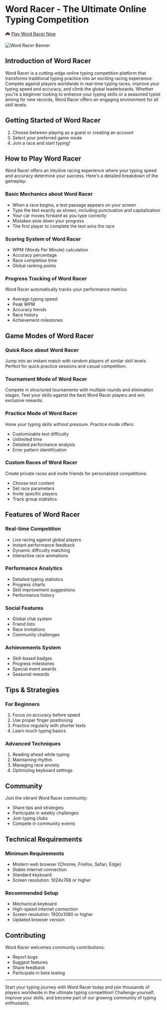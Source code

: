 # Word Racer - The Ultimate Online Typing Competition

🎮 [Play Word Racer Now](https://wordracer.online/)


![Word Racer Banner](https://wordracer.online/1.jpg)





## Introduction of Word Racer

Word Racer is a cutting-edge online typing competition platform that transforms traditional typing practice into an exciting racing experience. Compete against players worldwide in real-time typing races, improve your typing speed and accuracy, and climb the global leaderboards. Whether you're a beginner looking to enhance your typing skills or a seasoned typist aiming for new records, Word Racer offers an engaging environment for all skill levels.

## Getting Started of Word Racer

2. Choose between playing as a guest or creating an account
3. Select your preferred game mode
4. Join a race and start typing!

## How to Play Word Racer

Word Racer offers an intuitive racing experience where your typing speed and accuracy determine your success. Here's a detailed breakdown of the gameplay:

### Basic Mechanics about Word Racer
- When a race begins, a text passage appears on your screen
- Type the text exactly as shown, including punctuation and capitalization
- Your car moves forward as you type correctly
- Mistakes slow down your progress
- The first player to complete the text wins the race

### Scoring System of Word Racer
- WPM (Words Per Minute) calculation
- Accuracy percentage
- Race completion time
- Global ranking points

### Progress Tracking of Word Racer
Word Racer automatically tracks your performance metrics:
- Average typing speed
- Peak WPM
- Accuracy trends
- Race history
- Achievement milestones

## Game Modes of Word Racer

### Quick Race about Word Racer
Jump into an instant match with random players of similar skill levels. Perfect for quick practice sessions and casual competition.

### Tournament Mode of Word Racer
Compete in structured tournaments with multiple rounds and elimination stages. Test your skills against the best Word Racer players and win exclusive rewards.

### Practice Mode of Word Racer
Hone your typing skills without pressure. Practice mode offers:
- Customizable text difficulty
- Unlimited time
- Detailed performance analysis
- Error pattern identification

### Custom Races of Word Racer
Create private races and invite friends for personalized competitions:
- Choose text content
- Set race parameters
- Invite specific players
- Track group statistics

## Features of Word Racer

### Real-time Competition
- Live racing against global players
- Instant performance feedback
- Dynamic difficulty matching
- Interactive race animations

### Performance Analytics
- Detailed typing statistics
- Progress charts
- Skill improvement suggestions
- Performance history

### Social Features
- Global chat system
- Friend lists
- Race invitations
- Community challenges

### Achievements System
- Skill-based badges
- Progress milestones
- Special event awards
- Seasonal rewards

## Tips & Strategies

### For Beginners
1. Focus on accuracy before speed
2. Use proper finger positioning
3. Practice regularly with shorter texts
4. Learn touch typing basics

### Advanced Techniques
1. Reading ahead while typing
2. Maintaining rhythm
3. Managing race anxiety
4. Optimizing keyboard settings

## Community

Join the vibrant Word Racer community:
- Share tips and strategies
- Participate in weekly challenges
- Join typing clubs
- Compete in community events

## Technical Requirements

### Minimum Requirements
- Modern web browser (Chrome, Firefox, Safari, Edge)
- Stable internet connection
- Standard keyboard
- Screen resolution: 1024x768 or higher

### Recommended Setup
- Mechanical keyboard
- High-speed internet connection
- Screen resolution: 1920x1080 or higher
- Updated browser version

## Contributing

Word Racer welcomes community contributions:
- Report bugs
- Suggest features
- Share feedback
- Participate in beta testing



---

Start your typing journey with Word Racer today and join thousands of players worldwide in the ultimate typing competition! Challenge yourself, improve your skills, and become part of our growing community of typing enthusiasts.
